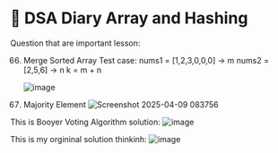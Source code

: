 # 📝 DSA Diary Array and Hashing
Question that are important lesson:

66. Merge Sorted Array
    Test case:
    nums1 = [1,2,3,0,0,0] -> m
    nums2 = [2,5,6] -> n
    k = m + n
    
    ![image](https://github.com/user-attachments/assets/ccf0c578-1d09-47a6-9495-037dc7bd4c6a)

169. Majority Element
![Screenshot 2025-04-09 083756](https://github.com/user-attachments/assets/9f32c5a8-8956-4147-98d6-64f17025219c)


This is Booyer Voting Algorithm solution:
![image](https://github.com/user-attachments/assets/39a13833-0af6-45f4-89d4-a88fcc9965a1)


This is my orgininal solution thinkinh:
![image](https://github.com/user-attachments/assets/1c68bbc2-6280-4b49-88a2-13167bd58ad0)
